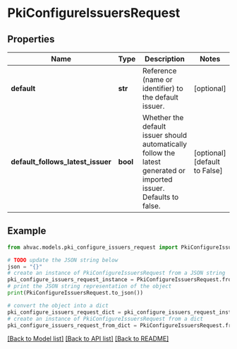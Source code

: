 # PkiConfigureIssuersRequest


## Properties

Name | Type | Description | Notes
------------ | ------------- | ------------- | -------------
**default** | **str** | Reference (name or identifier) to the default issuer. | [optional] 
**default_follows_latest_issuer** | **bool** | Whether the default issuer should automatically follow the latest generated or imported issuer. Defaults to false. | [optional] [default to False]

## Example

```python
from ahvac.models.pki_configure_issuers_request import PkiConfigureIssuersRequest

# TODO update the JSON string below
json = "{}"
# create an instance of PkiConfigureIssuersRequest from a JSON string
pki_configure_issuers_request_instance = PkiConfigureIssuersRequest.from_json(json)
# print the JSON string representation of the object
print(PkiConfigureIssuersRequest.to_json())

# convert the object into a dict
pki_configure_issuers_request_dict = pki_configure_issuers_request_instance.to_dict()
# create an instance of PkiConfigureIssuersRequest from a dict
pki_configure_issuers_request_from_dict = PkiConfigureIssuersRequest.from_dict(pki_configure_issuers_request_dict)
```
[[Back to Model list]](../README.md#documentation-for-models) [[Back to API list]](../README.md#documentation-for-api-endpoints) [[Back to README]](../README.md)



